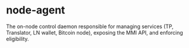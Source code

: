 # node-agent
The on-node control daemon responsible for managing services (TP, Translator, LN wallet, Bitcoin node), exposing the MMI API, and enforcing eligibility.
